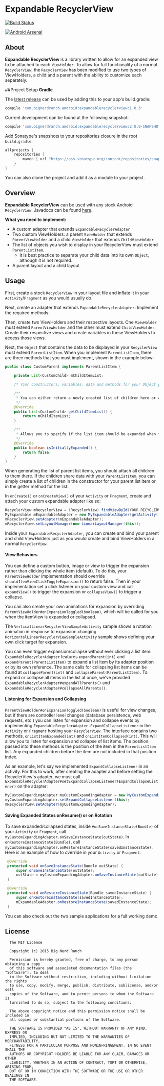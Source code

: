 # Expandable RecyclerView
[![Build Status](https://travis-ci.org/bignerdranch/expandable-recycler-view.svg)](https://travis-ci.org/bignerdranch/expandable-recycler-view)

[![Android Arsenal](https://img.shields.io/badge/Android%20Arsenal-Expandable%20RecyclerView-green.svg?style=flat)](https://android-arsenal.com/details/1/2119)

## About
**Expandable RecyclerView** is a library written to allow for an expanded view to be attached to each `ViewHolder`. To allow for full functionality of a normal `RecyclerView`, the `RecyclerView` has been modified to use two types of ViewHolders, a child and a parent with the ability to customize each separately.

##Project Setup
**Gradle**

The [latest release](https://github.com/bignerdranch/expandable-recycler-view/releases/tag/v1.0.3) can be used by adding this to your app's build.gradle:
```gradle
compile 'com.bignerdranch.android:expandablerecyclerview:1.0.3'
```

Current development can be found at the following snapshot:
```gradle
compile 'com.bignerdranch.android:expandablerecyclerview:2.0.0-SNAPSHOT'
```

Add Sonatype's snapshots to your repositories closure in the root `build.gradle`:
```gradle
allprojects {
    repositories {
        maven { url "https://oss.sonatype.org/content/repositories/snapshots" }
    }
}
```
You can also clone the project and add it as a module to your project.

## Overview
**Expandable RecyclerView** can be used with any stock Android `RecyclerView`. Javadocs can be found [here](http://bignerdranch.github.io/expandable-recycler-view/).

**What you need to implement:**
- A custom adapter that extends `ExpandableRecyclerAdapter`
- Two custom ViewHolders: a parent `ViewHolder` that extends `ParentViewHolder` and a child `ViewHolder` that extends `ChildViewHolder`
- The list of objects you wish to display in your RecyclerView must extend `ParentListItem`.
  - It is best practice to separate your child data into its own `Object`, although it is not required.
- A parent layout and a child layout

## Usage
First, create a stock `RecyclerView` in your layout file and inflate it in your `Activity`/`Fragment` as you would usually do.
 
Next, create an adapter that extends `ExpandableRecyclerAdapter`. Implement the required methods.
 
Then, create two ViewHolders and their respective layouts. One `ViewHolder` must extend `ParentViewHolder` and the other must extend `ChildViewHolder`. Create their respective views and create variables in these ViewHolders to access those views.
 
Next, the `Object` that contains the data to be displayed in your `RecyclerView` must extend `ParentListItem`. When you implement `ParentListItem`, there are three methods that you must implement, shown in the example below:

```java
public class CustomParent implements ParentListItem {
    
    private List<CustomChild> mChildItemList;

    /* Your constructors, variables, data and methods for your Object go here */

    /**
     * You can either return a newly created list of children here or attach them later
     */
    @Override
    public List<CustomChild> getChildItemList() {
        return mChildItemList;
    }

    /**
     * Allows you to specify if the list item should be expanded when first shown to the user
     */
    @Override
    public boolean isInitiallyExpanded() {
        return false;
    }
}
```
When generating the list of parent list items, you should attach all children to them there. If the children share data with your `ParentListItem`, you can simply create a list of children in the constructor for your parent list item or in the getter method for the list.

In `onCreate()` or `onCreateView()` of your `Activity` or `Fragment`, create and attach your custom expandable adapter like so:
 
```java
RecyclerView mRecyclerView = (RecyclerView) findViewById(YOUR RECYCLERVIEW ID);
MyExpandable mExpandableAdapter = new MyExpandableAdapter(getActivity(), YOUR_PARENT_ITEM_LIST);
mRecyclerView.setAdapter(mExpandableAdapter);
mRecyclerView.setLayoutManager(new LinearLayoutManager(this));
```

Inside your `ExpandableRecyclerAdapter`, you can create and bind your parent and child ViewHolders just as you would create and bind ViewHolders in a normal `RecyclerView`.
 
#### View Behaviors
You can define a custom button, image or view to trigger the expansion rather than clicking the whole item (default). To do this, your `ParentViewHolder` implementation should override `shouldItemViewClickToggleExpansion()` to return false. Then in your implementation set a click listener on your custom view and call `expandView()` to trigger the expansion or `collapseView()` to trigger a collapse.
 
You can also create your own animations for expansion by overriding `ParentViewHolder#onExpansionToggled(boolean)`, which will be called for you when the itemView is expanded or collapsed.

The `VerticalLinearRecyclerViewSampleActivity` sample shows a rotation animation in response to expansion changing. `HorizontalLinearRecyclerViewSampleActivity` sample shows defining your own click target for expansion.

You can even trigger expansion/collapse without ever clicking a list item. 
`ExpandableRecyclerAdapter` features `expandParent(int)` and `expandParent(ParentListItem)` to expand a list item by its adapter position or by its own reference. 
The same calls for collapsing list items can be found at `collapseParent(int)` and `collapseParent(ParentListItem)`. 
To expand or collapse all items in the list at once, we've provided `ExpandableRecyclerAdapter#expandAllParents()` and `ExpandableRecyclerAdapter#collapseAllParents()`.
 
#### Listening for Expansion and Collapsing
`ParentViewHolder#onExpansionToggled(boolean)` is useful for view changes, but if there are controller level changes (database persistence, web requests, etc.) you can listen for expansion and collapse events by implementing `ExpandableRecyclerAdapter.ExpandCollapseListener` in the `Activity` or `Fragment` hosting your `RecyclerView`. The interface contains two methods, `onListItemExpanded(int)` and `onListItemCollapsed(int)`. This will allow you to listen for expansion and collapse of list items. The position passed into these methods is the position of the item in the `ParentListItem` list. Any expanded children before the item are not included in that position index.

As an example, let's say we implemented `ExpandCollapseListener` in an activity. For this to work, after creating the adapter and before setting the RecyclerView's adapter, we must call `ExpandableRecyclerAdapter#setExpandCollapseListener(ExpandCollapseListener)` on the adapter:

```java
MyCustomExpandingAdapter myCustomExpandingAdapter = new MyCustomExpandingAdapter(this, parentList);
myCustomExpandingAdapter.setExpandCollapseListener(this);
mRecyclerView.setAdapter(myCustomExpandingAdapter);
```
 
#### Saving Expanded States onResume() or on Rotation
To save expanded/collapsed states, inside `#onSaveInstanceState(Bundle)` of your `Activity` or `Fragment`, call `myCustomExpandingAdapter.onSaveInstanceState(outState)`. In `onRestoreInstanceState(Bundle)`, call `myCustomExpandingAdapter.onRestoreInstanceState(savedInstanceState)`. Here is an example of how to override in your `Activity` or `Fragment`:
 
 ```java
  @Override
  protected void onSaveInstanceState(Bundle outState) {
      super.onSaveInstanceState(outState);
      outState = myCustomExpandingAdapter.onSaveInstanceState(outState);
  }

  @Override
  protected void onRestoreInstanceState(Bundle savedInstanceState) {
      super.onRestoreInstanceState(savedInstanceState);
      mExpandableAdapter.onRestoreInstanceState(savedInstanceState);
  }
 ```
 
You can also check out the two sample applications for a full working demo.

License
-------

      The MIT License
      
      Copyright (c) 2015 Big Nerd Ranch
      
      Permission is hereby granted, free of charge, to any person obtaining a copy
      of this software and associated documentation files (the "Software"), to deal
      in the Software without restriction, including without limitation the rights
      to use, copy, modify, merge, publish, distribute, sublicense, and/or sell
      copies of the Software, and to permit persons to whom the Software is
      furnished to do so, subject to the following conditions:
      
      The above copyright notice and this permission notice shall be included in
      all copies or substantial portions of the Software.
      
      THE SOFTWARE IS PROVIDED "AS IS", WITHOUT WARRANTY OF ANY KIND, EXPRESS OR
      IMPLIED, INCLUDING BUT NOT LIMITED TO THE WARRANTIES OF MERCHANTABILITY,
      FITNESS FOR A PARTICULAR PURPOSE AND NONINFRINGEMENT. IN NO EVENT SHALL THE
      AUTHORS OR COPYRIGHT HOLDERS BE LIABLE FOR ANY CLAIM, DAMAGES OR OTHER
      LIABILITY, WHETHER IN AN ACTION OF CONTRACT, TORT OR OTHERWISE, ARISING FROM,
      OUT OF OR IN CONNECTION WITH THE SOFTWARE OR THE USE OR OTHER DEALINGS IN
      THE SOFTWARE.
